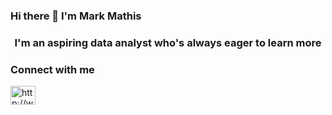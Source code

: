 ### Hi there 👋 I'm Mark Mathis

<!--
**markmathis832/markmathis832** is a ✨ _special_ ✨ repository because its `README.md` (this file) appears on your GitHub profile.

Here are some ideas to get you started:

- 🔭 I’m currently working on ...
- 🌱 I’m currently learning ...
- 👯 I’m looking to collaborate on ...
- 🤔 I’m looking for help with ...
- 💬 Ask me about ...
- 📫 How to reach me: ...
- 😄 Pronouns: ...
- ⚡ Fun fact: ...
-->
<h3 align="center">I'm an aspiring data analyst who's always eager to learn more</h3>

<p align="left">
<h3 align="left">Connect with me</h3>
<a href="http://www.linkedin.com/in/markmathis832" target="blank"><img align="center" src="https://cdn.jsdelivr.net/npm/simple-icons@3.0.1/icons/linkedin.svg" alt="http://www.linkedin.com/in/markmathis832" height="30" width="40" /></a>
</p>
